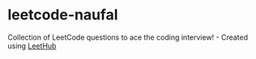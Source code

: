 # leetcode-naufal
Collection of LeetCode questions to ace the coding interview! - Created using [LeetHub](https://github.com/QasimWani/LeetHub)
